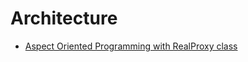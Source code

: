 # Architecture

- [Aspect Oriented Programming with RealProxy class](https://docs.microsoft.com/en-us/archive/msdn-magazine/2014/february/aspect-oriented-programming-aspect-oriented-programming-with-the-realproxy-class)

